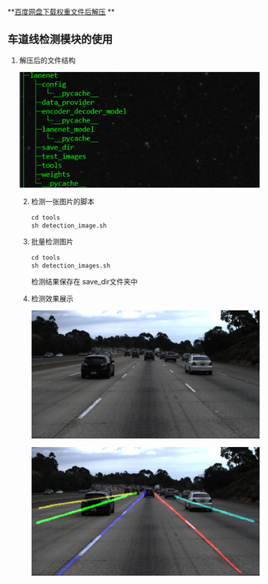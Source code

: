 **[百度网盘下载权重文件后解压](https://pan.baidu.com/s/1gQd11N9fyl66QZ1EfzfC4g)  **  



## 车道线检测模块的使用

1. 解压后的文件结构

   ![](resource/tree.png)

   

   2. 检测一张图片的脚本

      

      ```shell
      cd tools
      sh detection_image.sh
      ```

   3. 批量检测图片

      ```shell
      cd tools
      sh detection_images.sh
      ```

      检测结果保存在 save_dir文件夹中

   4. 检测效果展示

      ![](resource/0.jpg)

      ![](resource/lanenet_mask_result.png)

      